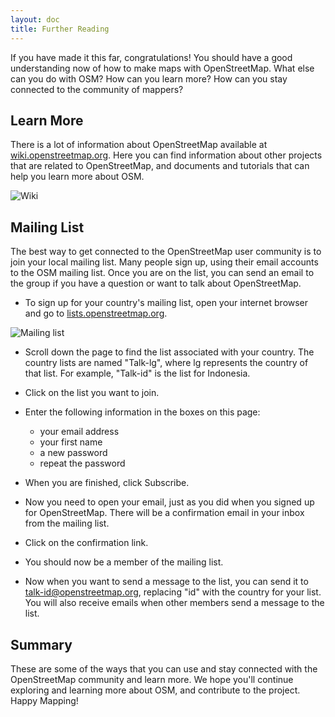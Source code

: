 ```yaml
---
layout: doc
title: Further Reading
---
```


If you have made it this far, congratulations! You should have a good
understanding now of how to make maps with OpenStreetMap. What else can
you do with OSM? How can you learn more? How can you stay connected to
the community of mappers?

## Learn More

There is a lot of information about OpenStreetMap available at
[wiki.openstreetmap.org](http://wiki.openstreetmap.org/). Here you can
find information about other projects that are related to OpenStreetMap,
and documents and tutorials that can help you learn more about OSM.

![Wiki]({{site.baseurl}}/images/osm-wiki.png)

<!-- also more info on this site once it is prepared -->

## Mailing List

The best way to get connected to the OpenStreetMap user community is to
join your local mailing list. Many people sign up, using their email
accounts to the OSM mailing list. Once you are on the list, you can send
an email to the group if you have a question or want to talk about
OpenStreetMap.

-   To sign up for your country's mailing list, open your internet
    browser and go to
    [lists.openstreetmap.org](http://lists.openstreetmap.org/).

![Mailing list]({{site.baseurl}}/images/osm-mailing-lists.png)

-   Scroll down the page to find the list associated with your country.
    The country lists are named "Talk-lg", where lg represents the
    country of that list. For example, "Talk-id" is the list for
    Indonesia.
-   Click on the list you want to join.
-   Enter the following information in the boxes on this page:

    -   your email address
    -   your first name
    -   a new password
    -   repeat the password

-   When you are finished, click Subscribe.
-   Now you need to open your email, just as you did when you signed up
    for OpenStreetMap. There will be a confirmation email
    in your inbox from the mailing list.
-   Click on the confirmation link.
-   You should now be a member of the mailing list.
-   Now when you want to send a message to the list, you can send it to
    [talk-id@openstreetmap.org](mailto:talk-id@openstreetmap.org),
    replacing "id" with the country for your list. You will also receive
    emails when other members send a message to the list.

<!-- maybe expand and put this back later
## MapOSMatic

One such project is called MapOSMatic, which you can access through your
internet browser at [maposmatic.org](http://www.maposmatic.org/). This
is a simple tool for printing a map of any area you choose. It will
automatically create the map, along with a grid over the map, and an
index of locations that are included in the area.

![MapOSMatic]({{site.baseurl}}/images/maposmatic-homepage.png)
-->


## Summary

These are some of the ways that you can use and stay connected with the
OpenStreetMap community and learn more. We hope you'll continue
exploring and learning more about OSM, and contribute to the project.
Happy Mapping!